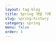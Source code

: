 ```yaml
---
layout: tag-blog
title: Spring 개발 기록
slug: spring-history
category: spring
menu: false
order: 3
---
```

